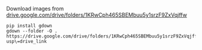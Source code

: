 Download images from [drive.google.com/drive/folders/1KRwCph465SBEMbuu5y1srzF9ZxVqjffw](https://drive.google.com/drive/folders/1KRwCph465SBEMbuu5y1srzF9ZxVqjffw?usp=sharing)

```shell
pip install gdown
gdown --folder -O . https://drive.google.com/drive/folders/1KRwCph465SBEMbuu5y1srzF9ZxVqjffw\?usp\=drive_link
```
